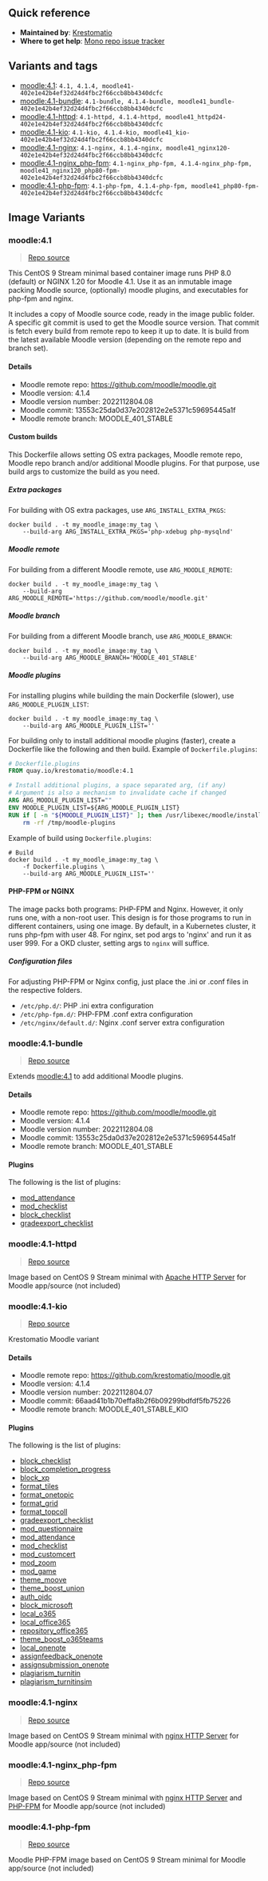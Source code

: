 ## Quick reference
- **Maintained by**:
[Krestomatio](https://github.com/krestomatio)
- **Where to get help**:
[Mono repo issue tracker](https://github.com/krestomatio/container_builder/issues)

## Variants and tags
- [moodle:4.1](#moodle41): `4.1, 4.1.4, moodle41-402e1e42b4ef32d24d4fbc2f66ccb8bb4340dcfc`
- [moodle:4.1-bundle](#moodle41-bundle): `4.1-bundle, 4.1.4-bundle, moodle41_bundle-402e1e42b4ef32d24d4fbc2f66ccb8bb4340dcfc`
- [moodle:4.1-httpd](#moodle41-httpd): `4.1-httpd, 4.1.4-httpd, moodle41_httpd24-402e1e42b4ef32d24d4fbc2f66ccb8bb4340dcfc`
- [moodle:4.1-kio](#moodle41-kio): `4.1-kio, 4.1.4-kio, moodle41_kio-402e1e42b4ef32d24d4fbc2f66ccb8bb4340dcfc`
- [moodle:4.1-nginx](#moodle41-nginx): `4.1-nginx, 4.1.4-nginx, moodle41_nginx120-402e1e42b4ef32d24d4fbc2f66ccb8bb4340dcfc`
- [moodle:4.1-nginx_php-fpm](#moodle41-nginxphp-fpm): `4.1-nginx_php-fpm, 4.1.4-nginx_php-fpm, moodle41_nginx120_php80-fpm-402e1e42b4ef32d24d4fbc2f66ccb8bb4340dcfc`
- [moodle:4.1-php-fpm](#moodle41-php-fpm): `4.1-php-fpm, 4.1.4-php-fpm, moodle41_php80-fpm-402e1e42b4ef32d24d4fbc2f66ccb8bb4340dcfc`


## Image Variants
### moodle:4.1
> [Repo source](https://github.com/krestomatio/container_builder/tree/master/moodle/moodle41)

This CentOS 9 Stream minimal based container image runs PHP 8.0 (default) or NGINX 1.20 for Moodle 4.1. Use it as an inmutable image packing Moodle source, (optionally) moodle plugins, and executables for php-fpm and nginx.

It includes a copy of Moodle source code, ready in the image public folder. A specific git commit is used to get the Moodle source version. That commit is fetch every build from remote repo to keep it up to date.  It is build from the latest available Moodle version (depending on the remote repo and branch set).

#### Details
* Moodle remote repo: https://github.com/moodle/moodle.git
* Moodle version: 4.1.4
* Moodle version number: 2022112804.08
* Moodle commit: 13553c25da0d37e202812e2e5371c59695445a1f
* Moodle remote branch: MOODLE\_401\_STABLE

#### Custom builds
This Dockerfile allows setting OS extra packages, Moodle remote repo, Moodle repo branch and/or additional Moodle plugins. For that purpose, use build args to customize the build as you need.

##### Extra packages
For building with OS extra packages, use `ARG_INSTALL_EXTRA_PKGS`:
```
docker build . -t my_moodle_image:my_tag \
    --build-arg ARG_INSTALL_EXTRA_PKGS='php-xdebug php-mysqlnd'
```

##### Moodle remote
For building from a different Moodle remote, use `ARG_MOODLE_REMOTE`:
```
docker build . -t my_moodle_image:my_tag \
    --build-arg ARG_MOODLE_REMOTE='https://github.com/moodle/moodle.git'
```

##### Moodle branch
For building from a different Moodle branch, use `ARG_MOODLE_BRANCH`:
```
docker build . -t my_moodle_image:my_tag \
    --build-arg ARG_MOODLE_BRANCH='MOODLE_401_STABLE'
```

##### Moodle plugins
For installing plugins while building the main Dockerfile (slower), use `ARG_MOODLE_PLUGIN_LIST`:
```
docker build . -t my_moodle_image:my_tag \
    --build-arg ARG_MOODLE_PLUGIN_LIST=''
```
For building only to install additional moodle plugins (faster), create a Dockerfile like the following and then build.
Example of `Dockerfile.plugins`:
```dockerfile
# Dockerfile.plugins
FROM quay.io/krestomatio/moodle:4.1

# Install additional plugins, a space separated arg, (if any)
# Argument is also a mechanism to invalidate cache if changed
ARG ARG_MOODLE_PLUGIN_LIST=""
ENV MOODLE_PLUGIN_LIST=${ARG_MOODLE_PLUGIN_LIST}
RUN if [ -n "${MOODLE_PLUGIN_LIST}" ]; then /usr/libexec/moodle/install-plugin-list -p "${MOODLE_PLUGIN_LIST}"; fi && \
    rm -rf /tmp/moodle-plugins
```
Example of build using `Dockerfile.plugins`:
```
# Build
docker build . -t my_moodle_image:my_tag \
    -f Dockerfile.plugins \
    --build-arg ARG_MOODLE_PLUGIN_LIST=''
```

#### PHP-FPM or NGINX
The image packs both programs: PHP-FPM and Nginx. However, it only runs one, with a non-root user. This design is for those programs to run in different containers, using one image. By default, in a Kubernetes cluster, it runs php-fpm with user 48. For nginx, set pod args to 'nginx' and run it as user 999. For a OKD cluster, setting args to `nginx` will suffice.
##### Configuration files
For adjusting PHP-FPM or Nginx config, just place the .ini or .conf files in the respective folders.
- `/etc/php.d/`: PHP .ini extra configuration
- `/etc/php-fpm.d/`: PHP-FPM .conf extra configuration
- `/etc/nginx/default.d/`: Nginx .conf server extra configuration

### moodle:4.1-bundle
> [Repo source](https://github.com/krestomatio/container_builder/tree/master/moodle/moodle41_bundle)

Extends [moodle:4.1](#moodle41) to add additional Moodle plugins.

#### Details
* Moodle remote repo: https://github.com/moodle/moodle.git
* Moodle version: 4.1.4
* Moodle version number: 2022112804.08
* Moodle commit: 13553c25da0d37e202812e2e5371c59695445a1f
* Moodle remote branch: MOODLE\_401\_STABLE

#### Plugins
The following is the list of plugins:
- [mod_attendance](https://moodle.org/plugins/mod_attendance)
- [mod_checklist](https://moodle.org/plugins/mod_checklist)
- [block_checklist](https://moodle.org/plugins/block_checklist)
- [gradeexport_checklist](https://moodle.org/plugins/gradeexport_checklist)

### moodle:4.1-httpd
> [Repo source](https://github.com/krestomatio/container_builder/tree/master/moodle/moodle41_httpd24)

Image based on CentOS 9 Stream minimal with [Apache HTTP Server](https://httpd.apache.org/) for Moodle app/source (not included)

### moodle:4.1-kio
> [Repo source](https://github.com/krestomatio/container_builder/tree/master/moodle/moodle41_kio)

Krestomatio Moodle variant

#### Details
* Moodle remote repo: https://github.com/krestomatio/moodle.git
* Moodle version: 4.1.4
* Moodle version number: 2022112804.07
* Moodle commit: 66aad41b1b70effa8b2f6b09299bdfdf5fb75226
* Moodle remote branch: MOODLE\_401\_STABLE\_KIO

#### Plugins
The following is the list of plugins:
- [block_checklist](https://moodle.org/plugins/block_checklist)
- [block_completion_progress](https://moodle.org/plugins/block_completion_progress)
- [block_xp](https://moodle.org/plugins/block_xp)
- [format_tiles](https://moodle.org/plugins/format_tiles)
- [format_onetopic](https://moodle.org/plugins/format_onetopic)
- [format_grid](https://moodle.org/plugins/format_grid)
- [format_topcoll](https://moodle.org/plugins/format_topcoll)
- [gradeexport_checklist](https://moodle.org/plugins/gradeexport_checklist)
- [mod_questionnaire](https://moodle.org/plugins/mod_questionnaire)
- [mod_attendance](https://moodle.org/plugins/mod_attendance)
- [mod_checklist](https://moodle.org/plugins/mod_checklist)
- [mod_customcert](https://moodle.org/plugins/mod_customcert)
- [mod_zoom](https://moodle.org/plugins/mod_zoom)
- [mod_game](https://moodle.org/plugins/mod_game)
- [theme_moove](https://moodle.org/plugins/theme_moove)
- [theme_boost_union](https://moodle.org/plugins/theme_boost_union)
- [auth_oidc](https://moodle.org/plugins/auth_oidc)
- [block_microsoft](https://moodle.org/plugins/block_microsoft)
- [local_o365](https://moodle.org/plugins/local_o365)
- [local_office365](https://moodle.org/plugins/local_office365)
- [repository_office365](https://moodle.org/plugins/repository_office365)
- [theme_boost_o365teams](https://moodle.org/plugins/theme_boost_o365teams)
- [local_onenote](https://moodle.org/plugins/local_onenote)
- [assignfeedback_onenote](https://moodle.org/plugins/assignfeedback_onenote)
- [assignsubmission_onenote](https://moodle.org/plugins/assignsubmission_onenote)
- [plagiarism_turnitin](https://moodle.org/plugins/plagiarism_turnitin)
- [plagiarism_turnitinsim](https://moodle.org/plugins/plagiarism_turnitinsim)

### moodle:4.1-nginx
> [Repo source](https://github.com/krestomatio/container_builder/tree/master/moodle/moodle41_nginx120)

Image based on CentOS 9 Stream minimal with [nginx HTTP Server](https://nginx.org/) for Moodle app/source (not included)

### moodle:4.1-nginx_php-fpm
> [Repo source](https://github.com/krestomatio/container_builder/tree/master/moodle/moodle41_nginx120_php80-fpm)

Image based on CentOS 9 Stream minimal with [nginx HTTP Server](https://nginx.org/) and [PHP-FPM](https://php-fpm.org/) for Moodle app/source (not included)

### moodle:4.1-php-fpm
> [Repo source](https://github.com/krestomatio/container_builder/tree/master/moodle/moodle41_php80-fpm)

Moodle PHP-FPM image based on CentOS 9 Stream minimal for Moodle app/source (not included)

